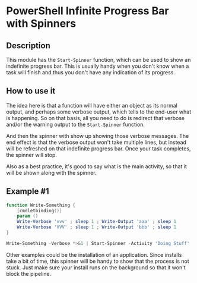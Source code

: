 # PowerShell Infinite Progress Bar with Spinners

## Description

This module has the `Start-Spinner` function, which can be used to show an indefinite progress bar.
This is usually handy when you don't know when a task will finish and thus you don't have any indication of its progress.


## How to use it

The idea here is that a function will have either an object as its normal output, and perhaps some verbose output, which tells to the end-user what is happening.
So on that basis, all you need to do is redirect that verbose and/or the warning output to the `Start-Spinner` function. 

And then the spinner with show up showing those verbose messages. The end effect is that the verbose output won't take multiple lines, but instead will be refreshed on that indefinite progress bar. Once your task completes, the spinner will stop.

Also as a best practice, it's good to say what is the main activity, so that it will be shown along with the spinner.

## Example #1

```PowerShell
function Write-Something {
    [cmdletbinding()]
    param ()
    Write-Verbose 'vvv' ; sleep 1 ; Write-Output 'aaa' ; sleep 1
    Write-Verbose 'VVV' ; sleep 1 ; Write-Output 'bbb' ; sleep 1
}

Write-Something -Verbose *>&1 | Start-Spinner -Activity 'Doing Stuff'

```

Other examples could be the installation of an application.
Since installs take a bit of time, this spinner will be handy to show that the process is not stuck.
Just make sure your install runs on the background so that it won't block the pipeline.

